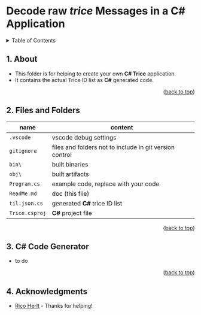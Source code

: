 # Decode raw *trice* Messages in a C# Application

<details><summary>Table of Contents</summary><ol>

<!-- vscode-markdown-toc -->
* 1. [About](#About)
* 2. [Files and Folders](#FilesandFolders)
* 3. [C# Code Generator](#CCodeGenerator)
* 4. [Acknowledgments](#Acknowledgments)

<!-- vscode-markdown-toc-config
	numbering=true
	autoSave=true
	/vscode-markdown-toc-config -->
<!-- /vscode-markdown-toc -->

</details></ol>

<div id="top"></div>

<!-- 🟢✅🟡⛔🔴🔵💧❓↩෴⚓🛑❗🌡⏱∑✳‼♦♣🚫⚠🎥📷🌊🆘🧷🐢➡☕ -->

##  1. <a name='About'></a>About

* This folder is for helping to create your own **C# Trice** application.
* It contains the actual Trice ID list as **C#** generated code.

<p align="right">(<a href="#top">back to top</a>)</p>

##  2. <a name='FilesandFolders'></a>Files and Folders

| name           | content                                                       |
| -              | -                                                             |
| `.vscode`      | vscode debug settings                                         |
| `gitignore`    | files and folders not to include in git version control       |
| `bin\`         | built binaries                                                |
| `obj\`         | built artifacts                                               |
| `Program.cs`   | example code, replace with your code                          |
| `ReadMe.md`    | doc (this file)                                               |
| `til.json.cs`  | generated **C#** trice ID list                                |
| `Trice.csproj` | **C#** project file                                           |

<p align="right">(<a href="#top">back to top</a>)</p>

##  3. <a name='CCodeGenerator'></a>C# Code Generator

* to do

<p align="right">(<a href="#top">back to top</a>)</p>

##  4. <a name='Acknowledgments'></a>Acknowledgments

* [Rico Herlt](https://www.xing.com/profile/Rico_Herlt) - Thanks for helping!
